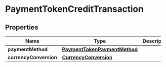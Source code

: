 
# PaymentTokenCreditTransaction

## Properties
Name | Type | Description | Notes
------------ | ------------- | ------------- | -------------
**paymentMethod** | [**PaymentTokenPaymentMethod**](PaymentTokenPaymentMethod.md) |  | 
**currencyConversion** | [**CurrencyConversion**](CurrencyConversion.md) |  |  [optional]



